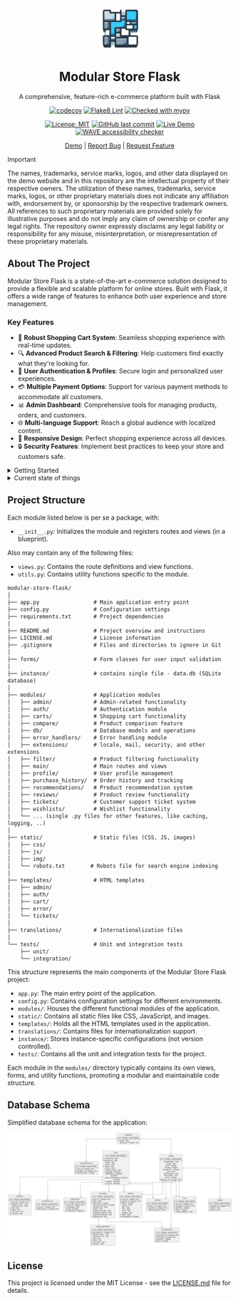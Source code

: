 <div align="center">
  <img src="https://raw.githubusercontent.com/HardMax71/modular-store-flask/main/static/img/icon.png" alt="Modular Store Flask Logo" width="100" height="100">

# Modular Store Flask

A comprehensive, feature-rich e-commerce platform built with Flask

[![codecov](https://codecov.io/gh/HardMax71/modular-store-flask/branch/main/graph/badge.svg)](https://codecov.io/gh/HardMax71/modular-store-flask)
[![Flake8 Lint](https://github.com/HardMax71/modular-store-flask/actions/workflows/python-lint.yml/badge.svg)](https://github.com/HardMax71/modular-store-flask/actions/workflows/python-lint.yml)
[![Checked with mypy](http://www.mypy-lang.org/static/mypy_badge.svg)](http://mypy-lang.org/)

[![License: MIT](https://img.shields.io/badge/License-MIT-yellow.svg)](https://opensource.org/licenses/MIT)
[![GitHub last commit](https://img.shields.io/github/last-commit/HardMax71/modular-store-flask.svg)](https://github.com/HardMax71/modular-store-flask/commits/main)
[![Live Demo](https://img.shields.io/uptimerobot/status/m797201826-b0375adddc1703a4a8c79126)](https://monkfish-app-mbn3z.ondigitalocean.app/)
[![WAVE accessibility checker](https://img.shields.io/badge/WAVE_accessibility_report-here-blue)](https://wave.webaim.org/report#/https://monkfish-app-mbn3z.ondigitalocean.app)

[Demo](https://monkfish-app-mbn3z.ondigitalocean.app/) | [Report Bug](https://github.com/HardMax71/modular-store-flask/issues) | [Request Feature](https://github.com/HardMax71/modular-store-flask/issues)

</div>

> [!IMPORTANT]
> The names, trademarks, service marks, logos, and other data displayed on the demo website and in this repository are
> the intellectual property of their respective owners. The utilization of these names, trademarks, service marks,
> logos,
> or other proprietary materials does not indicate any affiliation with, endorsement by, or sponsorship by the
> respective
> trademark owners. All references to such proprietary materials are provided solely for illustrative purposes and do
> not
> imply any claim of ownership or confer any legal rights. The repository owner expressly disclaims any legal liability
> or
> responsibility for any misuse, misinterpretation, or misrepresentation of these proprietary materials.

## About The Project

Modular Store Flask is a state-of-the-art e-commerce solution designed to provide a flexible and scalable platform for
online stores. Built with Flask, it offers a wide range of features to enhance both user experience and store
management.

### Key Features

- 🛒 **Robust Shopping Cart System**: Seamless shopping experience with real-time updates.
- 🔍 **Advanced Product Search & Filtering**: Help customers find exactly what they're looking for.
- 👤 **User Authentication & Profiles**: Secure login and personalized user experiences.
- 💳 **Multiple Payment Options**: Support for various payment methods to accommodate all customers.
- 📊 **Admin Dashboard**: Comprehensive tools for managing products, orders, and customers.
- 🌐 **Multi-language Support**: Reach a global audience with localized content.
- 📱 **Responsive Design**: Perfect shopping experience across all devices.
- 🔒 **Security Features**: Implement best practices to keep your store and customers safe.

<details>
<summary>Getting Started</summary>

### Prerequisites

- Python 3.8+
- pip
- Virtual environment (recommended)

### Installation

1. Clone the repository:
   ```
   git clone https://github.com/HardMax71/modular-store-flask.git
   cd modular-store-flask
   ```

2. Create and activate a virtual environment:
   ```
   python -m venv venv
   source venv/bin/activate  # On Windows, use `venv\Scripts\activate`
   ```

3. Install the required packages:
   ```
   pip install -r requirements.txt
   ```

4. Run the application:
   ```
   python app.py
   ```

Visit `http://localhost:5000` in your browser to see the application running.

</details>

<details>
<summary>Current state of things</summary>

| Feature Category               | Feature Idea                                                                                                                                                                                                                                                                                                                                                                        | Status                                                                                                                       |
|--------------------------------|-------------------------------------------------------------------------------------------------------------------------------------------------------------------------------------------------------------------------------------------------------------------------------------------------------------------------------------------------------------------------------------|------------------------------------------------------------------------------------------------------------------------------|
| Product Catalog                | * Display products with images, prices, and other relevant information<br> * Implement product categories and subcategories for better organization<br> * Allow users to search for products based on keywords, categories, or tags<br> * Implement product filtering and sorting options<br> * Display related products or product recommendations                                 | :heavy_check_mark:                                                                                                           |
| Product Details                | * Create a detailed product page with all relevant information<br> * Display product variants (e.g., size, color) and allow users to select them<br> * Show product reviews and ratings from other users<br> * Implement a product rating system for users to rate products<br> * Allow users to add products to their wishlist                                                     | :heavy_check_mark:                                                                                                           |
| Shopping Cart                  | * Allow users to add products to their shopping cart<br> * Display the total price and number of items in the cart<br> * Provide options to update quantities or remove items from the cart<br> * Implement a mini-cart or quick view of the cart contents<br> * Allow users to apply discount codes or promotional offers                                                          | :heavy_check_mark:                                                                                                           |
| Checkout Process               | * Implement a multi-step checkout process (e.g., shipping address, billing information, order summary)<br> * Allow users to select a shipping address or add a new one<br> * Provide options for different shipping methods and calculate shipping costs<br> * Integrate with a payment gateway for secure online payments<br> * Display order confirmation and send email receipts | :heavy_check_mark: <br/>Payments with stripe - done; Maybe add some other payment systems?                                   |
| Order Management               | * Implement an order tracking system for users to view their order status<br> * Allow users to view their order history and details<br> * Provide options for users to cancel or modify orders (if applicable)<br> * Send email notifications for order updates and shipping information                                                                                            | :heavy_check_mark:                                                                                                           |
| User Reviews and Ratings       | * Allow users to write reviews and rate products they have purchased<br> * Display user reviews and ratings on product pages<br> * Implement a moderation system for reviewing and approving user-generated content<br> * Provide options for users to report inappropriate reviews or ratings                                                                                      | :heavy_check_mark:                                                                                                           |
| Wishlist Functionality         | * Allow users to add products to their wishlist<br> * Provide options to manage wishlist items (remove, add to cart)<br> * Send email notifications or reminders for wishlist items on sale or back in stock                                                                                                                                                                        | :heavy_check_mark:                                                                                                           |
| Discounts and Promotions       | * Implement a discount code system for promotional offers<br> * Apply discounts automatically during the checkout process<br> * Display promotional banners or popups for ongoing sales or special offers<br> * Send email notifications for personalized discounts or limited-time offers                                                                                          | :heavy_check_mark:                                                                                                           |
| Notifications and Alerts       | * Implement a notification system for users (e.g., order updates, product back in stock)<br> * Allow users to manage their notification preferences<br> * Send email alerts for important events or updates                                                                                                                                                                         | :question: <br/>User can opt in/out for notifications, <br/>but maybe add custom button for admin to set/send notifications? |
| Product Inventory Management   | * Track product inventory levels and update them in real-time<br> * Implement low stock alerts or notifications for admin users<br> * Provide options to mark products as out of stock or discontinued                                                                                                                                                                              | :heavy_check_mark:                                                                                                           |
| Analytics and Reporting        | * Implement analytics tracking for user behavior and sales data<br> * Generate reports for sales, revenue, and product performance<br> * Provide insights and metrics for marketing and business decisions                                                                                                                                                                          | :heavy_check_mark: (in admin dashboard)                                                                                      |
| Search and Autocomplete        | * Implement a search functionality for users to find products easily<br> * Provide autocomplete suggestions based on user input<br> * Optimize search results based on relevance and popularity                                                                                                                                                                                     | :question: In general - done, but not optimized                                                                              |
| Product Comparison             | * Allow users to compare multiple products side by side<br> * Display key features, specifications, and prices for easy comparison<br> * Provide options to add compared products to the cart or wishlist                                                                                                                                                                           | :heavy_check_mark:                                                                                                           |
| Social Sharing and Integration | * Implement social sharing buttons for products and pages<br> * Allow users to login or register using their social media accounts<br> * Integrate with social media platforms for product promotion and user engagement                                                                                                                                                            | :heavy_check_mark:                                                                                                           |
| Customer Support and Live Chat | * Implement a customer support ticketing system<br> * Provide live chat functionality for real-time assistance<br> * Offer self-service options like FAQs or knowledge base articles                                                                                                                                                                                                | :question: <br/>FAQ - done; Ticketing system - done; Live chat - to do                                                       |
| Mobile Optimization and Design | * Ensure the web store is fully responsive and mobile-friendly<br> * Optimize images and assets for faster loading on mobile devices<br> * Implement mobile-specific features like swipe gestures or mobile payments                                                                                                                                                                | :question: <br/>Viewpoint - done, lazy loading - done, img-fluid - done.                                                     |
| Internationalization           | * Support multiple languages and currencies for a global audience<br> * Implement geolocation to detect user's location and adapt the store accordingly<br> * Provide options for users to switch languages or currencies                                                                                                                                                           | :heavy_check_mark: <br/>\[2 langs supported, using user settings<br/>to detect best possible lang\]                          |
| Personalization and Recs       | * Implement personalized product recommendations based on user behavior<br> * Display recently viewed or related products for each user<br> * Send personalized email campaigns or newsletters based on user preferences                                                                                                                                                            | :heavy_check_mark: <br/>\[except sending mails\]                                                                             |
| Security and Privacy           | * Implement secure user authentication and authorization<br> * Protect user data and transactions with encryption and secure protocols<br> * Comply with relevant privacy regulations (e.g., GDPR, CCPA)                                                                                                                                                                            | :heavy_check_mark: <br/>\[except GDPR stuff\]                                                                                |
| Performance Optimization       | * Optimize website speed and performance for better user experience<br> * Implement caching mechanisms for faster page loading<br> * Minimize the use of third-party scripts or plugins that may slow down the site<br> * Regularly monitor and optimize database queries for improved performance                                                                                  | :question: In general - done, but not optimized                                                                              |
| Accessibility                  | * Ensure the web store is accessible to users with disabilities<br> * Follow web accessibility guidelines (e.g., WCAG) for inclusive design<br> * Provide alternative text for images and proper labeling for form elements<br> * Test the store for compatibility with assistive technologies                                                                                      | :question: <br/>Checker for WCAG compliance added, to do - be compliant                                                      |
| Testing and Quality Assurance  | * Implement a comprehensive testing strategy for the web store<br> * Conduct functional testing, usability testing, and performance testing<br> * Perform cross-browser and cross-device testing for compatibility<br> * Establish a quality assurance process to identify and fix bugs or issues                                                                                   | :question: <br/>Unit & integration testing - done, QA via Github actions - done, Browser testing - to do                     |
| Backup and Disaster Recovery   | * Implement regular data backups to prevent data loss<br> * Develop a disaster recovery plan for unexpected events or system failures                                                                                                                                                                                                                                               | :heavy_check_mark:                                                                                                           |

</details>

## Project Structure

Each module listed below is per se a package, with:

- `__init__.py`: Initializes the module and registers routes and views (in a blueprint).

Also may contain any of the following files:

- `views.py`: Contains the route definitions and view functions.
- `utils.py`: Contains utility functions specific to the module.

```
modular-store-flask/
│
├── app.py                 # Main application entry point
├── config.py              # Configuration settings
├── requirements.txt       # Project dependencies
|
├── README.md              # Project overview and instructions
├── LICENSE.md             # License information
├── .gitignore             # Files and directories to ignore in Git
│
├── forms/                 # Form classes for user input validation
│
├── instance/              # contains single file - data.db (SQLite database)
│
├── modules/               # Application modules
│   ├── admin/             # Admin-related functionality
│   ├── auth/              # Authentication module
│   ├── carts/             # Shopping cart functionality
│   ├── compare/           # Product comparison feature
│   ├── db/                # Database models and operations
│   ├── error_handlers/    # Error handling module
│   ├── extensions/        # locale, mail, security, and other extensions
│   ├── filter/            # Product filtering functionality
│   ├── main/              # Main routes and views
│   ├── profile/           # User profile management
│   ├── purchase_history/  # Order history and tracking
│   ├── recommendations/   # Product recommendation system
│   ├── reviews/           # Product review functionality
│   ├── tickets/           # Customer support ticket system
│   ├── wishlists/         # Wishlist functionality
│   └── ... (single .py files for other features, like caching, logging, ..)
│
├── static/                # Static files (CSS, JS, images)
│   ├── css/
│   ├── js/
│   ├── img/
│   └── robots.txt        # Robots file for search engine indexing
│
├── templates/             # HTML templates
│   ├── admin/
│   ├── auth/
│   ├── cart/
│   ├── error/
│   └── tickets/
│
├── translations/          # Internationalization files
│
└── tests/                 # Unit and integration tests
    ├── unit/
    └── integration/
```

This structure represents the main components of the Modular Store Flask project:

- `app.py`: The main entry point of the application.
- `config.py`: Contains configuration settings for different environments.
- `modules/`: Houses the different functional modules of the application.
- `static/`: Contains all static files like CSS, JavaScript, and images.
- `templates/`: Holds all the HTML templates used in the application.
- `translations/`: Contains files for internationalization support.
- `instance/`: Stores instance-specific configurations (not version controlled).
- `tests/`: Contains all the unit and integration tests for the project.

Each module in the `modules/` directory typically contains its own views, forms, and utility functions,
promoting a modular and maintainable code structure.

## Database Schema

Simplified database schema for the application:

![Database Schema](diagrams/plantuml_erd.png)

## License

This project is licensed under the MIT License - see the [LICENSE.md](LICENSE.md) file for details.



